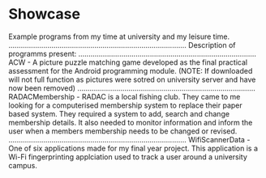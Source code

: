 # Showcase
Example programs from my time at university and my leisure time.
.......................................................................................
Description of programms present:
.......................................................................................
ACW - A picture puzzle matching game developed as the final practical assessment for the Android programming module. (NOTE: 
If downloaded will not full function as pictures were sotred on university server and have now been removed)
.......................................................................................
RADACMembership - RADAC is a local fishing club. They came to me looking for a computerised membership system to replace their 
paper based system. They required a system to add, search and change membership details. It also needed to monitor information 
and inform the user when a members membership needs to be changed or revised.
.......................................................................................
WifiScannerData - One of six applications made for my final year project. This application is a Wi-Fi fingerprinting applciation
used to track a user around a university campus.
